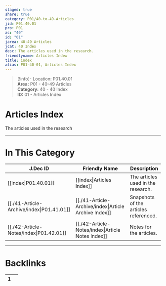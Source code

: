 ```yaml
---  
staged: true  
share: true  
category: P01/40-to-49-Articles  
jid: P01.40.01  
pro: P01  
ac: "40"  
id: "01"  
jarea: 40-49 Articles  
jcat: 40 Index  
desc: The articles used in the research.  
friendlyname: Articles Index  
title: index  
alias: P01-40-01, Articles Index  
---  
```

  
>[!info]- Location: P01.40.01  
>**Area:** P01 - 40-49 Articles  
>**Category:** 40 - 40 Index  
>**ID:** 01 - Articles Index  
  
# Articles Index  
  
The articles used in the research  
  
  
  
---  
# In This Category  
  
| J.Dec ID                                                                        | Friendly Name                                                                               | Description                           |  
| ------------------------------------------------------------------------------- | ------------------------------------------------------------------------------------------- | ------------------------------------- |  
| [[index\|P01.40.01]]                    | [[index\|Articles Index]]                           | The articles used in the research.    |  
| [[./41-Article-Archive/index\|P01.41.01]] | [[./41-Article-Archive/index\|Article Archive Index]] | Snapshots of the articles referenced. |  
| [[./42-Article-Notes/index\|P01.42.01]]   | [[./42-Article-Notes/index\|Article Notes Index]]     | Notes for the articles.               |  
  
  
---  
# Backlinks  
<div><table class="dataview table-view-table"><thead class="table-view-thead"><tr class="table-view-tr-header"><th class="table-view-th"><span></span><span class="dataview small-text">1</span></th><th class="table-view-th"><span></span></th></tr></thead><tbody class="table-view-tbody"></tbody></table></div>
